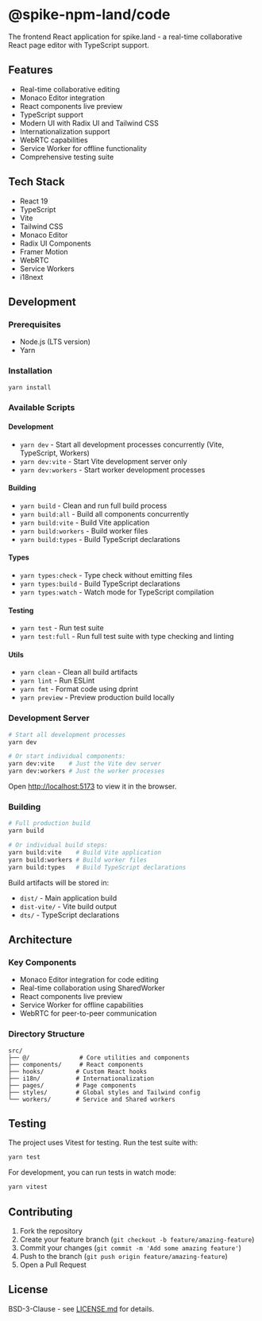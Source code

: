 # @spike-npm-land/code

The frontend React application for spike.land - a real-time collaborative React page editor with TypeScript support.

## Features

- Real-time collaborative editing
- Monaco Editor integration
- React components live preview
- TypeScript support
- Modern UI with Radix UI and Tailwind CSS
- Internationalization support
- WebRTC capabilities
- Service Worker for offline functionality
- Comprehensive testing suite

## Tech Stack

- React 19
- TypeScript
- Vite
- Tailwind CSS
- Monaco Editor
- Radix UI Components
- Framer Motion
- WebRTC
- Service Workers
- i18next

## Development

### Prerequisites

- Node.js (LTS version)
- Yarn

### Installation

```bash
yarn install
```

### Available Scripts

#### Development
- `yarn dev` - Start all development processes concurrently (Vite, TypeScript, Workers)
- `yarn dev:vite` - Start Vite development server only
- `yarn dev:workers` - Start worker development processes

#### Building
- `yarn build` - Clean and run full build process
- `yarn build:all` - Build all components concurrently
- `yarn build:vite` - Build Vite application
- `yarn build:workers` - Build worker files
- `yarn build:types` - Build TypeScript declarations

#### Types
- `yarn types:check` - Type check without emitting files
- `yarn types:build` - Build TypeScript declarations
- `yarn types:watch` - Watch mode for TypeScript compilation

#### Testing
- `yarn test` - Run test suite
- `yarn test:full` - Run full test suite with type checking and linting

#### Utils
- `yarn clean` - Clean all build artifacts
- `yarn lint` - Run ESLint
- `yarn fmt` - Format code using dprint
- `yarn preview` - Preview production build locally

### Development Server

```bash
# Start all development processes
yarn dev

# Or start individual components:
yarn dev:vite    # Just the Vite dev server
yarn dev:workers # Just the worker processes
```

Open [http://localhost:5173](http://localhost:5173) to view it in the browser.

### Building

```bash
# Full production build
yarn build

# Or individual build steps:
yarn build:vite    # Build Vite application
yarn build:workers # Build worker files
yarn build:types   # Build TypeScript declarations
```

Build artifacts will be stored in:
- `dist/` - Main application build
- `dist-vite/` - Vite build output
- `dts/` - TypeScript declarations

## Architecture

### Key Components

- Monaco Editor integration for code editing
- Real-time collaboration using SharedWorker
- React components live preview
- Service Worker for offline capabilities
- WebRTC for peer-to-peer communication

### Directory Structure

```
src/
├── @/              # Core utilities and components
├── components/     # React components
├── hooks/         # Custom React hooks
├── i18n/          # Internationalization
├── pages/         # Page components
├── styles/        # Global styles and Tailwind config
└── workers/       # Service and Shared workers
```

## Testing

The project uses Vitest for testing. Run the test suite with:

```bash
yarn test
```

For development, you can run tests in watch mode:

```bash
yarn vitest
```

## Contributing

1. Fork the repository
2. Create your feature branch (`git checkout -b feature/amazing-feature`)
3. Commit your changes (`git commit -m 'Add some amazing feature'`)
4. Push to the branch (`git push origin feature/amazing-feature`)
5. Open a Pull Request

## License

BSD-3-Clause - see [LICENSE.md](../../LICENSE.md) for details.
